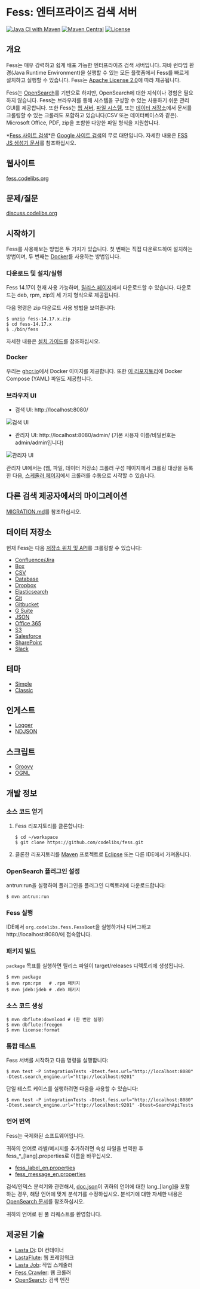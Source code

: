 # Fess: 엔터프라이즈 검색 서버
[![Java CI with Maven](https://github.com/codelibs/fess/actions/workflows/maven.yml/badge.svg)](https://github.com/codelibs/fess/actions/workflows/maven.yml)
[![Maven Central](https://maven-badges.herokuapp.com/maven-central/org.codelibs.fess/fess/badge.svg)](https://maven-badges.herokuapp.com/maven-central/org.codelibs.fess/fess)
[![License](https://img.shields.io/badge/License-Apache%202.0-blue.svg)](https://github.com/gitbucket/gitbucket/blob/master/LICENSE)

## 개요

Fess는 매우 강력하고 쉽게 배포 가능한 엔터프라이즈 검색 서버입니다. 자바 런타임 환경(Java Runtime Environment)을 실행할 수 있는 모든 플랫폼에서 Fess를 빠르게 설치하고 실행할 수 있습니다. Fess는 [Apache License 2.0](LICENSE)에 따라 제공됩니다.

Fess는 [OpenSearch](https://github.com/opensearch-project/OpenSearch)를 기반으로 하지만, OpenSearch에 대한 지식이나 경험은 필요하지 않습니다. Fess는 브라우저를 통해 시스템을 구성할 수 있는 사용하기 쉬운 관리 GUI를 제공합니다. 또한 Fess는 [웹 서버](https://fess.codelibs.org/14.17/admin/webconfig-guide.html), [파일 시스템](https://fess.codelibs.org/14.17/admin/fileconfig-guide.html), 또는 [데이터 저장소](https://fess.codelibs.org/14.17/admin/dataconfig-guide.html)에서 문서를 크롤링할 수 있는 크롤러도 포함하고 있습니다(CSV 또는 데이터베이스와 같은). Microsoft Office, PDF, zip을 포함한 다양한 파일 형식을 지원합니다.

*[Fess 사이트 검색](https://github.com/codelibs/fess-site-search)*은 [Google 사이트 검색](https://enterprise.google.com/search/products/gss.html)의 무료 대안입니다. 자세한 내용은 [FSS JS 생성기 문서](https://fss-generator.codelibs.org/docs/manual)를 참조하십시오.

## 웹사이트

[fess.codelibs.org](https://fess.codelibs.org/)

## 문제/질문

[discuss.codelibs.org](https://discuss.codelibs.org/c/FessEN/)

## 시작하기

Fess를 사용해보는 방법은 두 가지가 있습니다. 첫 번째는 직접 다운로드하여 설치하는 방법이며, 두 번째는 [Docker](https://www.docker.com/products/docker-engine)를 사용하는 방법입니다.

### 다운로드 및 설치/실행

Fess 14.17이 현재 사용 가능하며, [릴리스 페이지](https://github.com/codelibs/fess/releases "download")에서 다운로드할 수 있습니다. 다운로드는 deb, rpm, zip의 세 가지 형식으로 제공됩니다.

다음 명령은 zip 다운로드 사용 방법을 보여줍니다:

    $ unzip fess-14.17.x.zip
    $ cd fess-14.17.x
    $ ./bin/fess

자세한 내용은 [설치 가이드](https://fess.codelibs.org/14.17/install/index.html)를 참조하십시오.

### Docker

우리는 [ghcr.io](https://github.com/orgs/codelibs/packages)에서 Docker 이미지를 제공합니다. 또한 [이 리포지토리](https://github.com/codelibs/docker-fess/tree/master/compose)에 Docker Compose (YAML) 파일도 제공합니다.

### 브라우저 UI

- 검색 UI: http://localhost:8080/

![검색 UI](https://fess.codelibs.org/_images/fess_search_result1.png)

- 관리자 UI: http://localhost:8080/admin/ (기본 사용자 이름/비밀번호는 admin/admin입니다)

![관리자 UI](https://fess.codelibs.org/_images/fess_admin_dashboard.png)

관리자 UI에서는 (웹, 파일, 데이터 저장소) 크롤러 구성 페이지에서 크롤링 대상을 등록한 다음, [스케줄러 페이지](https://fess.codelibs.org/14.17/admin/scheduler-guide.html)에서 크롤러를 수동으로 시작할 수 있습니다.

## 다른 검색 제공자에서의 마이그레이션

[MIGRATION.md](MIGRATION.md)를 참조하십시오.

## 데이터 저장소

현재 Fess는 다음 [저장소 위치 및 API](https://fess.codelibs.org/14.17/admin/dataconfig-guide.html)를 크롤링할 수 있습니다:

 - [Confluence/Jira](https://github.com/codelibs/fess-ds-atlassian)
 - [Box](https://github.com/codelibs/fess-ds-box)
 - [CSV](https://github.com/codelibs/fess-ds-csv)
 - [Database](https://github.com/codelibs/fess-ds-db)
 - [Dropbox](https://github.com/codelibs/fess-ds-dropbox)
 - [Elasticsearch](https://github.com/codelibs/fess-ds-elasticsearch)
 - [Git](https://github.com/codelibs/fess-ds-git)
 - [Gitbucket](https://github.com/codelibs/fess-ds-gitbucket)
 - [G Suite](https://github.com/codelibs/fess-ds-gsuite)
 - [JSON](https://github.com/codelibs/fess-ds-json)
 - [Office 365](https://github.com/codelibs/fess-ds-office365)
 - [S3](https://github.com/codelibs/fess-ds-s3)
 - [Salesforce](https://github.com/codelibs/fess-ds-salesforce)
 - [SharePoint](https://github.com/codelibs/fess-ds-sharepoint)
 - [Slack](https://github.com/codelibs/fess-ds-slack)

## 테마

 - [Simple](https://github.com/codelibs/fess-theme-simple)
 - [Classic](https://github.com/codelibs/fess-theme-classic)

## 인게스트

 - [Logger](https://github.com/codelibs/fess-ingest-logger)
 - [NDJSON](https://github.com/codelibs/fess-ingest-ndjson)

## 스크립트

 - [Groovy](https://github.com/codelibs/fess-script-groovy)
 - [OGNL](https://github.com/codelibs/fess-script-ognl)

## 개발 정보

### 소스 코드 얻기

1. Fess 리포지토리를 클론합니다:
    ```
    $ cd ~/workspace
    $ git clone https://github.com/codelibs/fess.git
    ```

2. 클론한 리포지토리를 [Maven](https://maven.apache.org/) 프로젝트로 [Eclipse](https://www.eclipse.org/eclipseide/) 또는 다른 IDE에서 가져옵니다.

### OpenSearch 플러그인 설정

antrun:run을 실행하여 플러그인을 플러그인 디렉토리에 다운로드합니다:

    $ mvn antrun:run

### Fess 실행

IDE에서 `org.codelibs.fess.FessBoot`을 실행하거나 디버그하고 http://localhost:8080/에 접속합니다.

### 패키지 빌드

`package` 목표를 실행하면 릴리스 파일이 target/releases 디렉토리에 생성됩니다.

    $ mvn package
    $ mvn rpm:rpm   # .rpm 패키지
    $ mvn jdeb:jdeb # .deb 패키지

### 소스 코드 생성

    $ mvn dbflute:download # (한 번만 실행)
    $ mvn dbflute:freegen
    $ mvn license:format

### 통합 테스트

Fess 서버를 시작하고 다음 명령을 실행합니다:

    $ mvn test -P integrationTests -Dtest.fess.url="http://localhost:8080" -Dtest.search_engine.url="http://localhost:9201"

단일 테스트 케이스를 실행하려면 다음을 사용할 수 있습니다:

    $ mvn test -P integrationTests -Dtest.fess.url="http://localhost:8080" -Dtest.search_engine.url="http://localhost:9201" -Dtest=SearchApiTests

### 언어 번역

Fess는 국제화된 소프트웨어입니다.

귀하의 언어로 라벨/메시지를 추가하려면 속성 파일을 번역한 후 fess\_\*\_[lang].properties로 이름을 바꾸십시오.

* [fess_label_en.properties](https://github.com/codelibs/fess/blob/master/src/main/resources/fess_label_en.properties)
* [fess_message_en.properties](https://github.com/codelibs/fess/blob/master/src/main/resources/fess_message_en.properties)

검색/인덱스 분석기와 관련해서, [doc.json](https://github.com/codelibs/fess/blob/master/src/main/resources/fess_indices/fess/doc.json)이 귀하의 언어에 대한 lang\_[lang]을 포함하는 경우, 해당 언어에 맞게 분석기를 수정하십시오. 분석기에 대한 자세한 내용은 [OpenSearch 문서](https://opensearch.org/docs/latest/analyzers/search-analyzers/)를 참조하십시오.

귀하의 언어로 된 풀 리퀘스트를 환영합니다.

## 제공된 기술

* [Lasta Di](https://github.com/lastaflute/lasta-di "Lasta Di"): DI 컨테이너
* [LastaFlute](https://github.com/lastaflute/lastaflute "LastaFlute"): 웹 프레임워크
* [Lasta Job](https://github.com/lastaflute/lasta-job "Lasta Job"): 작업 스케줄러
* [Fess Crawler](https://github.com/codelibs/fess-crawler "Fess Crawler"): 웹 크롤러
* [OpenSearch](https://opensearch.org/ "OpenSearch"): 검색 엔진
